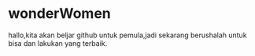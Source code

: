 # wonderWomen
hallo,kita akan beljar github untuk pemula,jadi sekarang berushalah untuk bisa dan lakukan yang terbaik.
